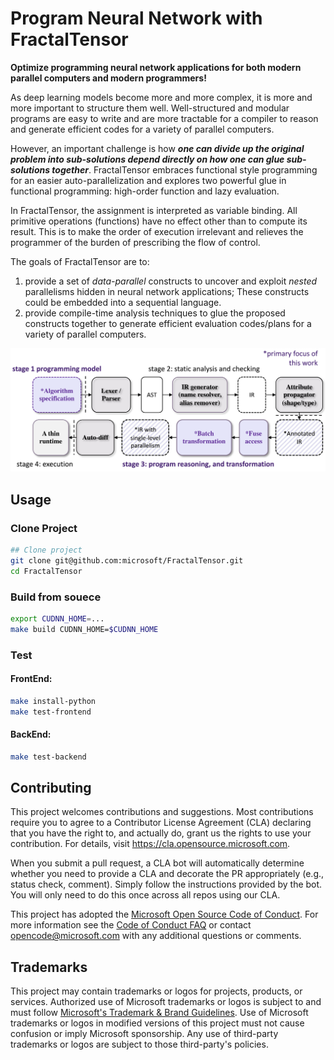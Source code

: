 # Program Neural Network with FractalTensor

**Optimize programming neural network applications for both modern parallel computers and modern programmers!**

As deep learning models become more and more complex, it is more and more important to structure them well. Well-structured and modular programs are easy to write and are more tractable for a compiler to reason and generate efficient codes for a variety of parallel computers.

However, an important challenge is how _**one can divide up the original problem into sub-solutions depend directly on how one can glue sub-solutions together**_. FractalTensor embraces functional style programming for an easier auto-parallelization and explores two powerful glue in functional programming: high-order function and lazy evaluation.

In FractalTensor, the assignment is interpreted as variable binding. All primitive operations (functions) have no effect other than to compute its result. This is to make the order of execution irrelevant and relieves the programmer of the burden of prescribing the flow of control.

The goals of FractalTensor are to:
1. provide a set of _data-parallel_ constructs to uncover and exploit _nested_ parallelisms hidden in neural network applications; These constructs could be embedded into a sequential language.
1. provide compile-time analysis techniques to glue the proposed constructs together to generate efficient evaluation codes/plans for a variety of parallel computers.

<p align="center">
<img src="docs/images/overview.png"><br>
</p>

## Usage

### Clone Project

```bash
## Clone project
git clone git@github.com:microsoft/FractalTensor.git
cd FractalTensor
```

### Build from souece

```bash
export CUDNN_HOME=...
make build CUDNN_HOME=$CUDNN_HOME
```

### Test
#### FrontEnd:
```bash
make install-python
make test-frontend
```

#### BackEnd:
```bash
make test-backend
```

## Contributing

This project welcomes contributions and suggestions.  Most contributions require you to agree to a
Contributor License Agreement (CLA) declaring that you have the right to, and actually do, grant us
the rights to use your contribution. For details, visit https://cla.opensource.microsoft.com.

When you submit a pull request, a CLA bot will automatically determine whether you need to provide
a CLA and decorate the PR appropriately (e.g., status check, comment). Simply follow the instructions
provided by the bot. You will only need to do this once across all repos using our CLA.

This project has adopted the [Microsoft Open Source Code of Conduct](https://opensource.microsoft.com/codeofconduct/).
For more information see the [Code of Conduct FAQ](https://opensource.microsoft.com/codeofconduct/faq/) or
contact [opencode@microsoft.com](mailto:opencode@microsoft.com) with any additional questions or comments.

## Trademarks

This project may contain trademarks or logos for projects, products, or services. Authorized use of Microsoft 
trademarks or logos is subject to and must follow 
[Microsoft's Trademark & Brand Guidelines](https://www.microsoft.com/en-us/legal/intellectualproperty/trademarks/usage/general).
Use of Microsoft trademarks or logos in modified versions of this project must not cause confusion or imply Microsoft sponsorship.
Any use of third-party trademarks or logos are subject to those third-party's policies.
